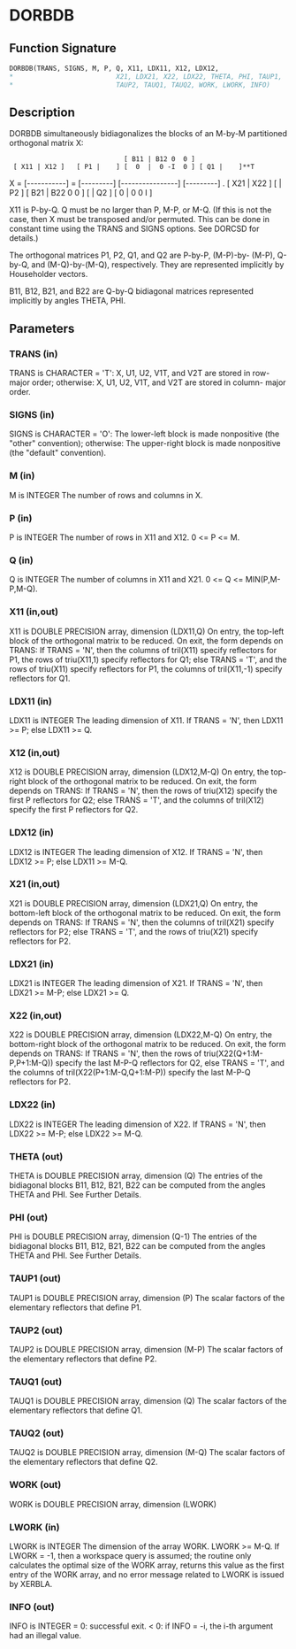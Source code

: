 # DORBDB

## Function Signature

```fortran
DORBDB(TRANS, SIGNS, M, P, Q, X11, LDX11, X12, LDX12,
*                          X21, LDX21, X22, LDX22, THETA, PHI, TAUP1,
*                          TAUP2, TAUQ1, TAUQ2, WORK, LWORK, INFO)
```

## Description


 DORBDB simultaneously bidiagonalizes the blocks of an M-by-M
 partitioned orthogonal matrix X:

                                 [ B11 | B12 0  0 ]
     [ X11 | X12 ]   [ P1 |    ] [  0  |  0 -I  0 ] [ Q1 |    ]**T
 X = [-----------] = [---------] [----------------] [---------]   .
     [ X21 | X22 ]   [    | P2 ] [ B21 | B22 0  0 ] [    | Q2 ]
                                 [  0  |  0  0  I ]

 X11 is P-by-Q. Q must be no larger than P, M-P, or M-Q. (If this is
 not the case, then X must be transposed and/or permuted. This can be
 done in constant time using the TRANS and SIGNS options. See DORCSD
 for details.)

 The orthogonal matrices P1, P2, Q1, and Q2 are P-by-P, (M-P)-by-
 (M-P), Q-by-Q, and (M-Q)-by-(M-Q), respectively. They are
 represented implicitly by Householder vectors.

 B11, B12, B21, and B22 are Q-by-Q bidiagonal matrices represented
 implicitly by angles THETA, PHI.

## Parameters

### TRANS (in)

TRANS is CHARACTER = 'T': X, U1, U2, V1T, and V2T are stored in row-major order; otherwise: X, U1, U2, V1T, and V2T are stored in column- major order.

### SIGNS (in)

SIGNS is CHARACTER = 'O': The lower-left block is made nonpositive (the "other" convention); otherwise: The upper-right block is made nonpositive (the "default" convention).

### M (in)

M is INTEGER The number of rows and columns in X.

### P (in)

P is INTEGER The number of rows in X11 and X12. 0 <= P <= M.

### Q (in)

Q is INTEGER The number of columns in X11 and X21. 0 <= Q <= MIN(P,M-P,M-Q).

### X11 (in,out)

X11 is DOUBLE PRECISION array, dimension (LDX11,Q) On entry, the top-left block of the orthogonal matrix to be reduced. On exit, the form depends on TRANS: If TRANS = 'N', then the columns of tril(X11) specify reflectors for P1, the rows of triu(X11,1) specify reflectors for Q1; else TRANS = 'T', and the rows of triu(X11) specify reflectors for P1, the columns of tril(X11,-1) specify reflectors for Q1.

### LDX11 (in)

LDX11 is INTEGER The leading dimension of X11. If TRANS = 'N', then LDX11 >= P; else LDX11 >= Q.

### X12 (in,out)

X12 is DOUBLE PRECISION array, dimension (LDX12,M-Q) On entry, the top-right block of the orthogonal matrix to be reduced. On exit, the form depends on TRANS: If TRANS = 'N', then the rows of triu(X12) specify the first P reflectors for Q2; else TRANS = 'T', and the columns of tril(X12) specify the first P reflectors for Q2.

### LDX12 (in)

LDX12 is INTEGER The leading dimension of X12. If TRANS = 'N', then LDX12 >= P; else LDX11 >= M-Q.

### X21 (in,out)

X21 is DOUBLE PRECISION array, dimension (LDX21,Q) On entry, the bottom-left block of the orthogonal matrix to be reduced. On exit, the form depends on TRANS: If TRANS = 'N', then the columns of tril(X21) specify reflectors for P2; else TRANS = 'T', and the rows of triu(X21) specify reflectors for P2.

### LDX21 (in)

LDX21 is INTEGER The leading dimension of X21. If TRANS = 'N', then LDX21 >= M-P; else LDX21 >= Q.

### X22 (in,out)

X22 is DOUBLE PRECISION array, dimension (LDX22,M-Q) On entry, the bottom-right block of the orthogonal matrix to be reduced. On exit, the form depends on TRANS: If TRANS = 'N', then the rows of triu(X22(Q+1:M-P,P+1:M-Q)) specify the last M-P-Q reflectors for Q2, else TRANS = 'T', and the columns of tril(X22(P+1:M-Q,Q+1:M-P)) specify the last M-P-Q reflectors for P2.

### LDX22 (in)

LDX22 is INTEGER The leading dimension of X22. If TRANS = 'N', then LDX22 >= M-P; else LDX22 >= M-Q.

### THETA (out)

THETA is DOUBLE PRECISION array, dimension (Q) The entries of the bidiagonal blocks B11, B12, B21, B22 can be computed from the angles THETA and PHI. See Further Details.

### PHI (out)

PHI is DOUBLE PRECISION array, dimension (Q-1) The entries of the bidiagonal blocks B11, B12, B21, B22 can be computed from the angles THETA and PHI. See Further Details.

### TAUP1 (out)

TAUP1 is DOUBLE PRECISION array, dimension (P) The scalar factors of the elementary reflectors that define P1.

### TAUP2 (out)

TAUP2 is DOUBLE PRECISION array, dimension (M-P) The scalar factors of the elementary reflectors that define P2.

### TAUQ1 (out)

TAUQ1 is DOUBLE PRECISION array, dimension (Q) The scalar factors of the elementary reflectors that define Q1.

### TAUQ2 (out)

TAUQ2 is DOUBLE PRECISION array, dimension (M-Q) The scalar factors of the elementary reflectors that define Q2.

### WORK (out)

WORK is DOUBLE PRECISION array, dimension (LWORK)

### LWORK (in)

LWORK is INTEGER The dimension of the array WORK. LWORK >= M-Q. If LWORK = -1, then a workspace query is assumed; the routine only calculates the optimal size of the WORK array, returns this value as the first entry of the WORK array, and no error message related to LWORK is issued by XERBLA.

### INFO (out)

INFO is INTEGER = 0: successful exit. < 0: if INFO = -i, the i-th argument had an illegal value.

